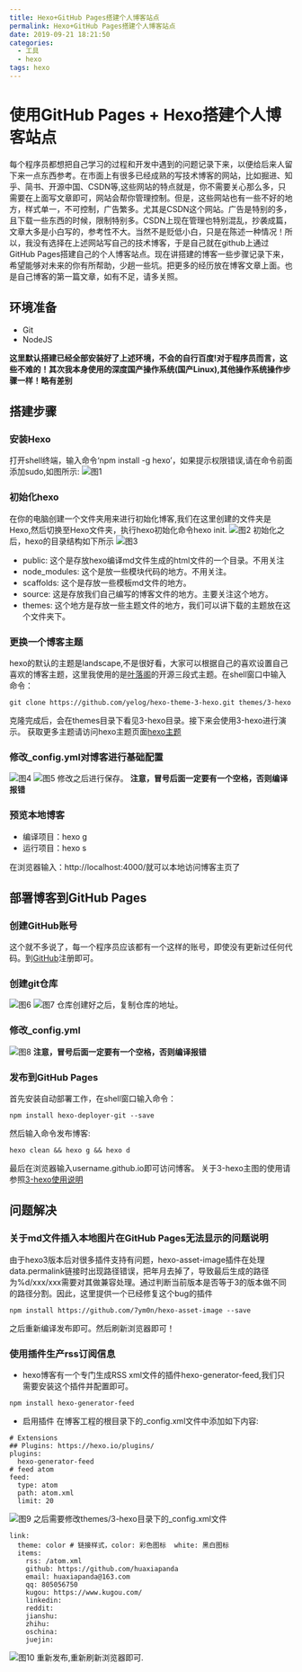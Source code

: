 ```yaml
---
title: Hexo+GitHub Pages搭建个人博客站点
permalink: Hexo+GitHub Pages搭建个人博客站点
date: 2019-09-21 18:21:50
categories:
  - 工具
  - hexo
tags: hexo
---
```

# 使用GitHub Pages + Hexo搭建个人博客站点
每个程序员都想把自己学习的过程和开发中遇到的问题记录下来，以便给后来人留下来一点东西参考。在市面上有很多已经成熟的写技术博客的网站，比如掘进、知乎、简书、开源中国、CSDN等,这些网站的特点就是，你不需要关心那么多，只需要在上面写文章即可，网站会帮你管理控制。但是，这些网站也有一些不好的地方，样式单一，不可控制，广告繁多。尤其是CSDN这个网站。广告是特别的多，且下载一些东西的时候，限制特别多。CSDN上现在管理也特别混乱，抄袭成篇，文章大多是小白写的，参考性不大。当然不是贬低小白，只是在陈述一种情况！所以，我没有选择在上述网站写自己的技术博客，于是自己就在github上通过GitHub Pages搭建自己的个人博客站点。现在讲搭建的博客一些步骤记录下来，希望能够对未来的你有所帮助，少趟一些坑。把更多的经历放在博客文章上面。也是自己博客的第一篇文章，如有不足，请多关照。
## 环境准备
  * Git
  * NodeJS

**这里默认搭建已经全部安装好了上述环境，不会的自行百度!对于程序员而言，这些不难的！其次我本身使用的深度国产操作系统(国产Linux),其他操作系统操作步骤一样！略有差别**

## 搭建步骤
### 安装Hexo
打开shell终端，输入命令‘npm install -g hexo’，如果提示权限错误,请在命令前面添加sudo,如图所示:
![图1](Hexo-GitHub-Pages搭建个人博客站点/one.png)
### 初始化hexo
在你的电脑创建一个文件夹用来进行初始化博客,我们在这里创建的文件夹是Hexo,然后切换至Hexo文件夹，执行hexo初始化命令hexo init.
![图2](Hexo-GitHub-Pages搭建个人博客站点/two.png)
初始化之后，hexo的目录结构如下所示
![图3](Hexo-GitHub-Pages搭建个人博客站点/three.png)
  * public: 这个是存放hexo编译md文件生成的html文件的一个目录。不用关注
  * node_modules: 这个是放一些模块代码的地方。不用关注。
  * scaffolds: 这个是存放一些模板md文件的地方。
  * source: 这是存放我们自己编写的博客文件的地方。主要关注这个地方。
  * themes: 这个地方是存放一些主题文件的地方，我们可以讲下载的主题放在这个文件夹下。

### 更换一个博客主题
hexo的默认的主题是landscape,不是很好看，大家可以根据自己的喜欢设置自己喜欢的博客主题，这里我使用的是[叶落阁](https://yelog.org/)的开源三段式主题。在shell窗口中输入命令：
```shell
git clone https://github.com/yelog/hexo-theme-3-hexo.git themes/3-hexo
```
克隆完成后，会在themes目录下看见3-hexo目录。接下来会使用3-hexo进行演示。
获取更多主题请访问hexo主题页面[hexo主题](https://hexo.io/themes/)
### 修改_config.yml对博客进行基础配置
![图4](Hexo-GitHub-Pages搭建个人博客站点/four.png)
![图5](Hexo-GitHub-Pages搭建个人博客站点/five.png)
修改之后进行保存。
**注意，冒号后面一定要有一个空格，否则编译报错**
### 预览本地博客
* 编译项目：hexo g
* 运行项目：hexo s

在浏览器输入：http://localhost:4000/就可以本地访问博客主页了
## 部署博客到GitHub Pages
### 创建GitHub账号
这个就不多说了，每一个程序员应该都有一个这样的账号，即使没有更新过任何代码。到[GitHub](https://github.com/)注册即可。
### 创建git仓库
![图6](Hexo-GitHub-Pages搭建个人博客站点/six.png)
![图7](Hexo-GitHub-Pages搭建个人博客站点/seven.png)
仓库创建好之后，复制仓库的地址。
### 修改_config.yml
![图8](Hexo-GitHub-Pages搭建个人博客站点/eight.png)
**注意，冒号后面一定要有一个空格，否则编译报错**
### 发布到GitHub Pages
首先安装自动部署工作，在shell窗口输入命令：
```shell
npm install hexo-deployer-git --save
```
然后输入命令发布博客:
```shell
hexo clean && hexo g && hexo d
```
最后在浏览器输入username.github.io即可访问博客。
关于3-hexo主图的使用请参照[3-hexo使用说明](https://yelog.org/2017/03/23/3-hexo-instruction/)
## 问题解决
### 关于md文件插入本地图片在GitHub Pages无法显示的问题说明
 由于hexo3版本后对很多插件支持有问题，hexo-asset-image插件在处理data.permalink链接时出现路径错误，把年月去掉了，导致最后生成的路径为%d/xxx/xxx需要对其做兼容处理。通过判断当前版本是否等于3的版本做不同的路径分割。因此，这里提供一个已经修复这个bug的插件
 ```shell
npm install https://github.com/7ym0n/hexo-asset-image --save
 ```
之后重新编译发布即可。然后刷新浏览器即可！
### 使用插件生产rss订阅信息
* hexo博客有一个专门生成RSS xml文件的插件hexo-generator-feed,我们只需要安装这个插件并配置即可。
```shell
npm install hexo-generator-feed
```
* 启用插件
在博客工程的根目录下的_config.xml文件中添加如下内容:
```
# Extensions
## Plugins: https://hexo.io/plugins/
plugins:
  hexo-generator-feed
# feed atom
feed:
  type: atom
  path: atom.xml
  limit: 20
```
![图9](Hexo-GitHub-Pages搭建个人博客站点/nine.png)
之后需要修改themes/3-hexo目录下的_config.xml文件
```
link:
  theme: color # 链接样式，color: 彩色图标  white: 黑白图标
  items:
    rss: /atom.xml
    github: https://github.com/huaxiapanda
    email: huaxiapanda@163.com
    qq: 805056750
    kugou: https://www.kugou.com/
    linkedin:
    reddit:
    jianshu:
    zhihu:
    oschina:
    juejin:
```
![图10](Hexo-GitHub-Pages搭建个人博客站点/ten.png)
重新发布,重新刷新浏览器即可.
